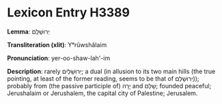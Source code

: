 # Lexicon Entry H3389

**Lemma**: יְרוּשָׁלַ͏ִם

**Transliteration (xlit)**: Yᵉrûwshâlaim

**Pronunciation**: yer-oo-shaw-lah'-im

**Description**:
rarely יְרוּשָׁלַיִם; a dual (in allusion to its two main hills (the true pointing, at least of the former reading, seems to be that of יְרוּשָׁלֵם)); probably from (the passive participle of) יָרָה and שָׁלַם; founded peaceful; Jerushalaim or Jerushalem, the capital city of Palestine; Jerusalem.
